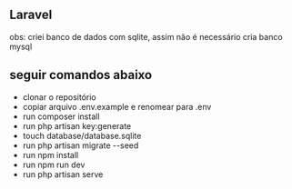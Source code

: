 
## Laravel

obs: criei banco de dados com sqlite, assim não é necessário cria banco mysql

## seguir comandos abaixo
 - clonar o repositório
 - copiar arquivo .env.example e renomear para .env
 - run composer install
 - run php artisan key:generate
 - touch database/database.sqlite
 - run php artisan migrate --seed
 - run npm install
 - run npm run dev
 - run php artisan serve
